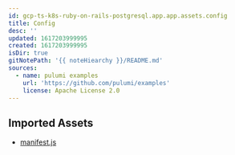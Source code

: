 ```yaml
---
id: gcp-ts-k8s-ruby-on-rails-postgresql.app.app.assets.config
title: Config
desc: ''
updated: 1617203999995
created: 1617203999995
isDir: true
gitNotePath: '{{ noteHiearchy }}/README.md'
sources:
  - name: pulumi examples
    url: 'https://github.com/pulumi/examples'
    license: Apache License 2.0
---
```

## Imported Assets

- [manifest.js](/assets/manifest.js)


